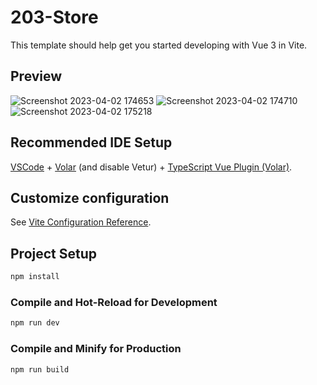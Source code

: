 # 203-Store

This template should help get you started developing with Vue 3 in Vite.

## Preview
![Screenshot 2023-04-02 174653](https://user-images.githubusercontent.com/88095486/229348442-63503e7f-3267-4cfb-b1cb-8c2b3ba19af1.png)
![Screenshot 2023-04-02 174710](https://user-images.githubusercontent.com/88095486/229348444-511597c8-8dce-4c87-a1d2-ef15e7b8a1ac.png)
![Screenshot 2023-04-02 175218](https://user-images.githubusercontent.com/88095486/229348447-1d2a6928-2fc6-4384-8973-b46ff33297b4.png)


## Recommended IDE Setup

[VSCode](https://code.visualstudio.com/) + [Volar](https://marketplace.visualstudio.com/items?itemName=Vue.volar) (and disable Vetur) + [TypeScript Vue Plugin (Volar)](https://marketplace.visualstudio.com/items?itemName=Vue.vscode-typescript-vue-plugin).

## Customize configuration

See [Vite Configuration Reference](https://vitejs.dev/config/).

## Project Setup

```sh
npm install
```

### Compile and Hot-Reload for Development

```sh
npm run dev
```

### Compile and Minify for Production

```sh
npm run build
```
